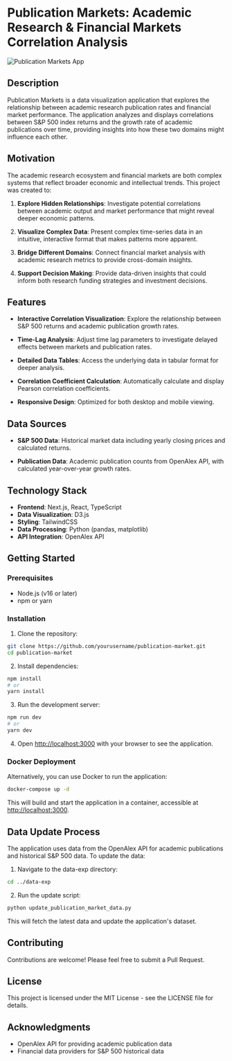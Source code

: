 # Publication Markets: Academic Research & Financial Markets Correlation Analysis

![Publication Markets App](https://publicationmarket.com)

## Description

Publication Markets is a data visualization application that explores the relationship between academic research publication rates and financial market performance. The application analyzes and displays correlations between S&P 500 index returns and the growth rate of academic publications over time, providing insights into how these two domains might influence each other.

## Motivation

The academic research ecosystem and financial markets are both complex systems that reflect broader economic and intellectual trends. This project was created to:

1. **Explore Hidden Relationships**: Investigate potential correlations between academic output and market performance that might reveal deeper economic patterns.

2. **Visualize Complex Data**: Present complex time-series data in an intuitive, interactive format that makes patterns more apparent.

3. **Bridge Different Domains**: Connect financial market analysis with academic research metrics to provide cross-domain insights.

4. **Support Decision Making**: Provide data-driven insights that could inform both research funding strategies and investment decisions.

## Features

- **Interactive Correlation Visualization**: Explore the relationship between S&P 500 returns and academic publication growth rates.

- **Time-Lag Analysis**: Adjust time lag parameters to investigate delayed effects between markets and publication rates.

- **Detailed Data Tables**: Access the underlying data in tabular format for deeper analysis.

- **Correlation Coefficient Calculation**: Automatically calculate and display Pearson correlation coefficients.

- **Responsive Design**: Optimized for both desktop and mobile viewing.

## Data Sources

- **S&P 500 Data**: Historical market data including yearly closing prices and calculated returns.

- **Publication Data**: Academic publication counts from OpenAlex API, with calculated year-over-year growth rates.

## Technology Stack

- **Frontend**: Next.js, React, TypeScript
- **Data Visualization**: D3.js
- **Styling**: TailwindCSS
- **Data Processing**: Python (pandas, matplotlib)
- **API Integration**: OpenAlex API

## Getting Started

### Prerequisites

- Node.js (v16 or later)
- npm or yarn

### Installation

1. Clone the repository:

```bash
git clone https://github.com/yourusername/publication-market.git
cd publication-market
```

2. Install dependencies:

```bash
npm install
# or
yarn install
```

3. Run the development server:

```bash
npm run dev
# or
yarn dev
```

4. Open [http://localhost:3000](http://localhost:3000) with your browser to see the application.

### Docker Deployment

Alternatively, you can use Docker to run the application:

```bash
docker-compose up -d
```

This will build and start the application in a container, accessible at [http://localhost:3000](http://localhost:3000).

## Data Update Process

The application uses data from the OpenAlex API for academic publications and historical S&P 500 data. To update the data:

1. Navigate to the data-exp directory:

```bash
cd ../data-exp
```

2. Run the update script:

```bash
python update_publication_market_data.py
```

This will fetch the latest data and update the application's dataset.

## Contributing

Contributions are welcome! Please feel free to submit a Pull Request.

## License

This project is licensed under the MIT License - see the LICENSE file for details.

## Acknowledgments

- OpenAlex API for providing academic publication data
- Financial data providers for S&P 500 historical data
